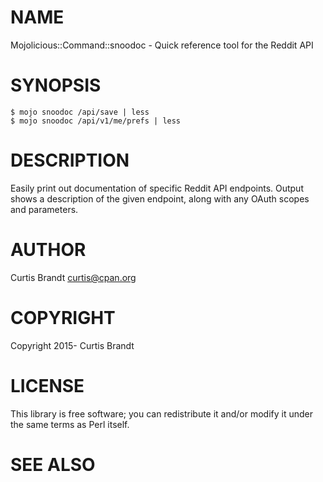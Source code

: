 # NAME

Mojolicious::Command::snoodoc - Quick reference tool for the Reddit API

# SYNOPSIS

    $ mojo snoodoc /api/save | less
    $ mojo snoodoc /api/v1/me/prefs | less

# DESCRIPTION

Easily print out documentation of specific Reddit API endpoints. Output
shows a description of the given endpoint, along with any OAuth scopes
and parameters.

# AUTHOR

Curtis Brandt <curtis@cpan.org>

# COPYRIGHT

Copyright 2015- Curtis Brandt

# LICENSE

This library is free software; you can redistribute it and/or modify
it under the same terms as Perl itself.

# SEE ALSO
